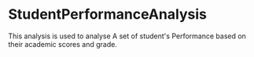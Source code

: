 # StudentPerformanceAnalysis
This analysis is used to analyse A set of student's 
Performance based on their academic scores and grade.
